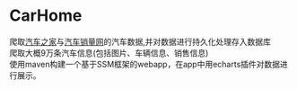 # CarHome
爬取[汽车之家](https://www.autohome.com.cn)与[汽车销量网](http://www.qichexl.com/)的汽车数据,并对数据进行持久化处理存入数据库<br>
爬取大概9万条汽车信息(包括图片、车辆信息、销售信息)<br>
使用maven构建一个基于SSM框架的webapp，在app中用echarts插件对数据进行展示。
